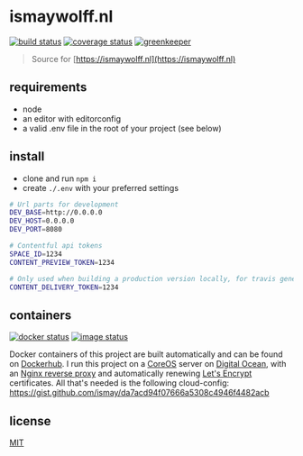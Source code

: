 # ismaywolff.nl


[![build status][build-badge]][build-url]
[![coverage status][coverage-badge]][coverage-url]
[![greenkeeper][greenkeeper-badge]][greenkeeper-url]

> Source for [https://ismaywolff.nl](https://ismaywolff.nl)

## requirements

* node
* an editor with editorconfig
* a valid .env file in the root of your project (see below)

## install

* clone and run `npm i`
* create `./.env` with your preferred settings

```bash
# Url parts for development
DEV_BASE=http://0.0.0.0
DEV_HOST=0.0.0.0
DEV_PORT=8080

# Contentful api tokens
SPACE_ID=1234
CONTENT_PREVIEW_TOKEN=1234

# Only used when building a production version locally, for travis generated containers this variable is set in .travis.yml
CONTENT_DELIVERY_TOKEN=1234
```

## containers

[![docker status][docker-badge]][docker-url]
[![image status][image-badge]][image-url]

Docker containers of this project are built automatically and can be found on [Dockerhub](https://hub.docker.com/r/ismay/ismaywolff.nl/). I run this project on a [CoreOS](https://coreos.com/) server on [Digital Ocean](https://www.digitalocean.com/), with an [Nginx reverse proxy](https://github.com/jwilder/nginx-proxy) and automatically renewing [Let's Encrypt](https://letsencrypt.org/) certificates. All that's needed is the following cloud-config: https://gist.github.com/ismay/da7acd94f07666a5308c4946f4482acb

## license

[MIT](http://ismay.mit-license.org/)

[build-badge]: https://travis-ci.org/ismay/ismaywolff.nl.svg?branch=develop
[build-url]: https://travis-ci.org/ismay/ismaywolff.nl
[coverage-badge]: https://coveralls.io/repos/github/ismay/ismaywolff.nl/badge.svg?branch=develop
[coverage-url]: https://coveralls.io/github/ismay/ismaywolff.nl?branch=develop
[greenkeeper-badge]: https://badges.greenkeeper.io/ismay/ismaywolff.nl.svg
[greenkeeper-url]: https://greenkeeper.io/
[docker-badge]: https://images.microbadger.com/badges/version/ismay/ismaywolff.nl.svg
[docker-url]: https://hub.docker.com/r/ismay/ismaywolff.nl/
[image-badge]: https://images.microbadger.com/badges/image/ismay/ismaywolff.nl.svg
[image-url]: https://hub.docker.com/r/ismay/ismaywolff.nl/
